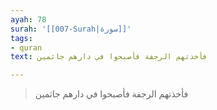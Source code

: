 ```yaml
---
ayah: 78
surah: '[[007-Surah|سورة]]'
tags:
- quran
text: فأخذتهم الرجفة فأصبحوا في دارهم جاثمين

---
```

> فأخذتهم الرجفة فأصبحوا في دارهم جاثمين
